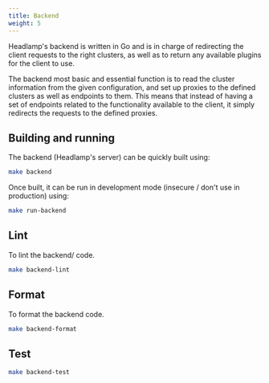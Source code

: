 ```yaml
---
title: Backend
weight: 5
---
```


Headlamp's backend is written in Go and is in charge of redirecting the
client requests to the right clusters, as well as to return any available
plugins for the client to use.

The backend most basic and essential function is to read the cluster information
from the given configuration, and set up proxies to the defined clusters as
well as endpoints to them. This means that instead of having a set of
endpoints related to the functionality available to the client, it simply
redirects the requests to the defined proxies.

## Building and running

The backend (Headlamp's server) can be quickly built using:

```bash
make backend
```

Once built, it can be run in development mode (insecure / don't use in production) using:


```bash
make run-backend
```

## Lint

To lint the backend/ code.

```bash
make backend-lint
```

## Format

To format the backend code.

```bash
make backend-format
```

## Test

```bash
make backend-test
```
